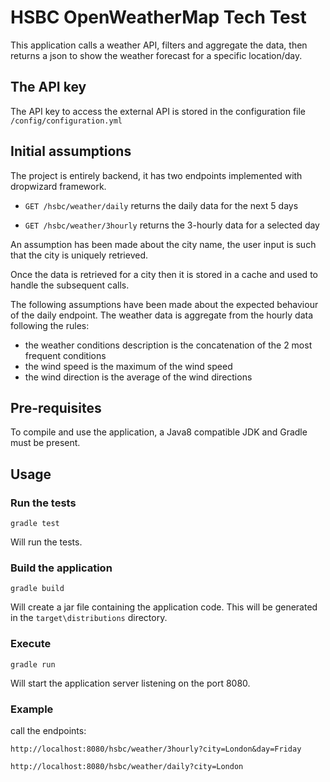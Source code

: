 # HSBC OpenWeatherMap Tech Test

This application calls a weather API, filters and aggregate the data, 
then returns a json to show the weather forecast for a specific location/day.

## The API key

The API key to access the external API is stored in the configuration file ``/config/configuration.yml``


## Initial assumptions

The project is entirely backend, it has two endpoints implemented with dropwizard framework.

* ``GET /hsbc/weather/daily``
  returns the daily data for the next 5 days

* ``GET /hsbc/weather/3hourly``
  returns the 3-hourly data for a selected day

An assumption has been made about the city name, the user input is such that the city is uniquely retrieved.

Once the data is retrieved for a city then it is stored in a cache and used to handle the subsequent calls.

The following assumptions have been made about the expected behaviour of the daily endpoint.
The weather data is aggregate from the hourly data following the rules:
* the weather conditions description is the concatenation of the 2 most frequent conditions
* the wind speed is the maximum of the wind speed
* the wind direction is the average of the wind directions


## Pre-requisites

To compile and use the application, a Java8 compatible JDK and Gradle must be present.


## Usage


### Run the tests

``gradle test``

Will run the tests.


### Build the application

``gradle build``

Will create a jar file containing the application code. This will be generated in the ``target\distributions`` directory.


### Execute

``gradle run``

Will start the application server listening on the port 8080.


### Example

call the endpoints:

``http://localhost:8080/hsbc/weather/3hourly?city=London&day=Friday``

``http://localhost:8080/hsbc/weather/daily?city=London``

